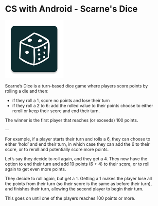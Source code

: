 # CS with Android - Scarne's Dice

<img src="https://github.com/AmruthPillai/CSwithAndroid-ScarnesDice/blob/master/app/src/main/res/mipmap-xxxhdpi/ic_launcher.png?raw=true" />

Scarne’s Dice is a turn-based dice game where players score points by rolling a die and then:  
* if they roll a 1, score no points and lose their turn
* if they roll a 2 to 6: add the rolled value to their points choose to either reroll or keep their score and end their turn.  

The winner is the first player that reaches (or exceeds) 100 points.

--

For example, if a player starts their turn and rolls a 6, they can choose to either ‘hold’ and end their turn, in which case they can add the 6 to their score, or to reroll and potentially score more points.

Let’s say they decide to roll again, and they get a 4. They now have the option to end their turn and add 10 points (6 + 4) to their score, or to roll again to get even more points.

They decide to roll again, but get a 1. Getting a 1 makes the player lose all the points from their turn (so their score is the same as before their turn), and finishes their turn, allowing the second player to begin their turn.

This goes on until one of the players reaches 100 points or more.

